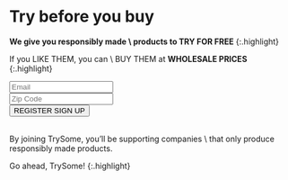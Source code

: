 # Try before you buy

__We give you responsibly made  \\
products to TRY FOR FREE__
{:.highlight}

If you LIKE THEM, you can \\
BUY THEM at __WHOLESALE PRICES__
{:.highlight}

<!-- Begin MailChimp Signup Form -->
<div id="mc_embed_signup" class="row no-padding">
  <form action="//gotrysome.us10.list-manage.com/subscribe/post?u=cb2f7389d977d4d8f30d06186&amp;id=a0b7c61d62" method="post" id="mc-embedded-subscribe-form" name="mc-embedded-subscribe-form" class="validate" target="_blank" novalidate>
    <div id="mc_embed_signup_scroll">
      <div class="mc-field-group col-sm-4 col-sm-offset-1 col-xs-7 no-side-padding">
        <input type="email" value="" name="EMAIL" class="required email" id="mce-EMAIL" placeholder="Email">
      </div>
      <div class="mc-field-group col-sm-3 col-xs-7 no-side-padding">
        <input type="text" value="" name="ZIP" class="required zip" id="mce-ZIP" placeholder="Zip Code">
      </div>
      <div class="mc-field-group col-xs-4 col-sm-4 text-left">
        <button type="submit" name="subscribe" id="mc-embedded-subscribe" class="button btn btn-primary btn-lg">
          <span class="visible-xs-* hidden-sm hidden-md hidden-lg">REGISTER</span>
          <span class="hidden-xs">SIGN UP</span>
        </button>
      </div>
      <div id="mce-responses" class="col-sm-9 col-sm-offset-1">
        <br>
        <div class="response alert alert-warning alert-dismissible fade in" id="mce-error-response" style="display:none"></div>
        <div class="response alert alert-success alert-dismissible fade in" id="mce-success-response" style="display:none"></div>
      </div>    <!-- real people should not fill this in and expect good things - do not remove this or risk form bot signups-->
      <div style="position: absolute; left: -5000px;"><input type="text" name="b_cb2f7389d977d4d8f30d06186_a0b7c61d62" tabindex="-1" value=""></div>
    </div>
  </form>
</div>

<script type='text/javascript' src='//s3.amazonaws.com/downloads.mailchimp.com/js/mc-validate.js'></script>
<script type='text/javascript'>(function($) {window.fnames = new Array(); window.ftypes = new Array();fnames[0]='EMAIL';ftypes[0]='email';fnames[1]='FNAME';ftypes[1]='text';fnames[2]='LNAME';ftypes[2]='text';}(jQuery));var $mcj = jQuery.noConflict(true);</script>
<!--End mc_embed_signup-->

By joining TrySome, you’ll be supporting companies \\
that only produce responsibly made products.

Go ahead, TrySome!
{:.highlight}